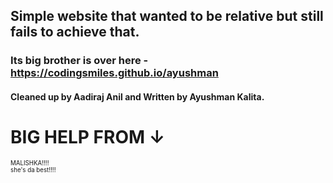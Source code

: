 ## Simple website that wanted to be relative but still fails to achieve that.
### Its big brother is over here - https://codingsmiles.github.io/ayushman


#### Cleaned up by Aadiraj Anil and Written by Ayushman Kalita.




# BIG HELP FROM  ↓ 

<sup><sub>MALISHKA!!!!</sub></sup>
</br>
<sup><sub>she's da best!!!!</sup></sub>
